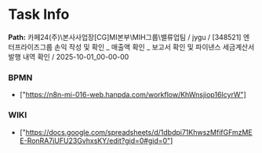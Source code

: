 # Task Info

**Path:** 카페24(주)\본사사업장\[CG]MI본부\MIH그룹\밸류업팀 / jygu / [348521] 엔터프라이즈그룹 손익 작성 및 확인 _ 매출액 확인 _ 보고서 확인 및 파이낸스 세금계산서 발행 내역 확인 / 2025-10-01_00-00-00

### BPMN
- ["https://n8n-mi-016-web.hanpda.com/workflow/KhWnsjiop16IcyrW"]

### WIKI
- ["https://docs.google.com/spreadsheets/d/1dbdpi71KhwszMfifGFmzMEE-RonRA7jUFU23GvhxsKY/edit?gid=0#gid=0"]

